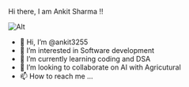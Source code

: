 Hi there, I am Ankit Sharma !! 

![Alt](https://www.google.com/url?sa=i&url=https%3A%2F%2Fen.wikipedia.org%2Fwiki%2FIIT_Kharagpur&psig=AOvVaw2y03Vt4RtMgaiVWIHuc4ET&ust=1681844304667000&source=images&cd=vfe&ved=0CBEQjRxqFwoTCJjanbTMsf4CFQAAAAAdAAAAABAE)
- 👋 Hi, I’m @ankit3255
- 👀 I’m interested in Software development
- 🌱 I’m currently learning coding and DSA
- 💞️ I’m looking to collaborate on AI with Agricutural 
- 📫 How to reach me ...

<!---
ankit3255/ankit3255 is a ✨ special ✨ repository because its `README.md` (this file) appears on your GitHub profile.
You can click the Preview link to take a look at your changes.
--->
